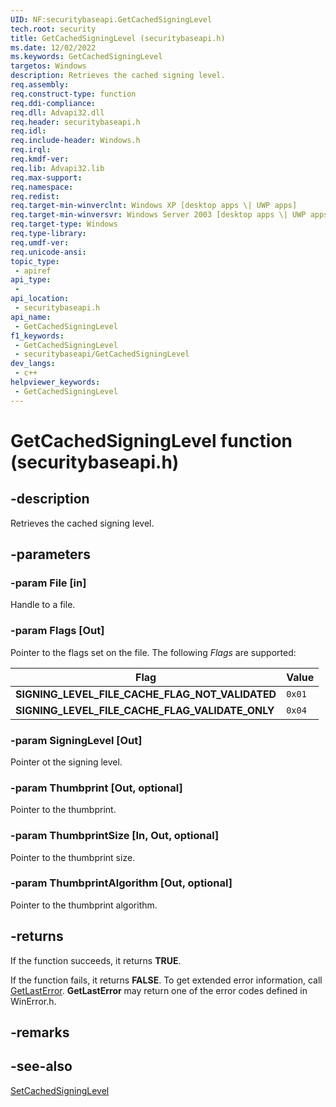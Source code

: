 ```yaml
---
UID: NF:securitybaseapi.GetCachedSigningLevel
tech.root: security
title: GetCachedSigningLevel (securitybaseapi.h)
ms.date: 12/02/2022
ms.keywords: GetCachedSigningLevel
targetos: Windows
description: Retrieves the cached signing level.
req.assembly: 
req.construct-type: function
req.ddi-compliance: 
req.dll: Advapi32.dll
req.header: securitybaseapi.h
req.idl: 
req.include-header: Windows.h
req.irql: 
req.kmdf-ver: 
req.lib: Advapi32.lib 
req.max-support: 
req.namespace: 
req.redist: 
req.target-min-winverclnt: Windows XP [desktop apps \| UWP apps]
req.target-min-winversvr: Windows Server 2003 [desktop apps \| UWP apps]
req.target-type: Windows
req.type-library: 
req.umdf-ver: 
req.unicode-ansi: 
topic_type:
 - apiref
api_type:
 - 
api_location:
 - securitybaseapi.h
api_name:
 - GetCachedSigningLevel
f1_keywords:
 - GetCachedSigningLevel
 - securitybaseapi/GetCachedSigningLevel
dev_langs:
 - c++
helpviewer_keywords:
 - GetCachedSigningLevel
---
```


# GetCachedSigningLevel function (securitybaseapi.h)

## -description

Retrieves the cached signing level.

## -parameters

### -param File [in]

Handle to a file.

### -param Flags [Out]

Pointer to the flags set on the file. The following *Flags* are supported:

| Flag | Value |
|--------|--------|
| **SIGNING_LEVEL_FILE_CACHE_FLAG_NOT_VALIDATED** | `0x01` |
| **SIGNING_LEVEL_FILE_CACHE_FLAG_VALIDATE_ONLY** | `0x04` |

### -param SigningLevel [Out]

Pointer ot the signing level.

### -param Thumbprint [Out, optional]

Pointer to the thumbprint.

### -param ThumbprintSize [In, Out, optional]

Pointer to the thumbprint size.

### -param ThumbprintAlgorithm [Out, optional]

Pointer to the thumbprint algorithm.

## -returns

If the function succeeds, it returns **TRUE**.

If the function fails, it returns **FALSE**. To get extended error information, call [GetLastError](/windows/desktop/api/errhandlingapi/nf-errhandlingapi-getlasterror). **GetLastError** may return one of the error codes defined in WinError.h.

## -remarks

## -see-also

[SetCachedSigningLevel](nf-securitybaseapi-setcachedsigninglevel.md)
